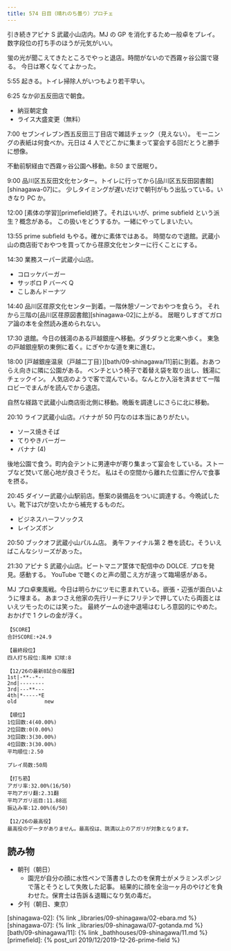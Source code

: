 ```yaml
---
title: 574 日目（晴れのち曇り）プロチェ
---
```


引き続きアピナ S 武蔵小山店内。MJ の GP を消化するため一般卓をプレイ。
数字段位の打ち手のほうが元気がいい。

蛍の光が聞こえてきたところでやっと退店。時間がないので西霧ヶ谷公園で寝る。
今日は寒くなくてよかった。

5:55 起きる。トイレ掃除人がいつもより若干早い。

6:25 なか卯五反田店で朝食。

* 納豆朝定食
* ライス大盛変更（無料）

7:00 セブンイレブン西五反田三丁目店で雑誌チェック（見えない）。
モーニングの表紙は何食べか。元日は 4 人でどこかに集まって宴会する回だとうと勝手に想像。

不動前駅経由で西霧ヶ谷公園へ移動。8:50 まで居眠り。

9:00 品川区五反田文化センター。トイレに行ってから[品川区五反田図書館][shinagawa-07]に。
少しタイミングが遅いだけで朝刊がもう出払っている。いきなり PC か。

12:00 [素体の学習][primefield]終了。それはいいが、prime subfield という派生？概念がある。
この扱いをどうするか。一緒にやってしまいたい。

13:55 prime subfield もやる。確かに素体ではある。
時間なので退館。武蔵小山の商店街でおやつを買ってから荏原文化センターに行くことにする。

14:30 業務スーパー武蔵小山店。

* コロッケバーガー
* サッポロ P バーベ Q
* こしあんドーナツ

14:40 品川区荏原文化センター到着。一階休憩ゾーンでおやつを食らう。
それから三階の[品川区荏原図書館][shinagawa-02]に上がる。
居眠りしすぎてガロア論の本を全然読み進められない。

17:30 退館。今日の銭湯のある戸越銀座へ移動。ダラダラと北東へ歩く。
東急の戸越銀座駅の東側に着く。にぎやかな道を東に進む。

18:00 [戸越銀座温泉（戸越二丁目）][bath/09-shinagawa/11]前に到着。おあつらえ向きに隣に公園がある。
ベンチという椅子で着替え袋を取り出し、銭湯にチェックイン。
人気店のようで客で混んでいる。なんとか入浴を済ませて一階ロビーでまんがを読んでから退店。

自然な経路で武蔵小山商店街北側に移動。晩飯を調達しにさらに北に移動。

20:10 ライフ武蔵小山店。バナナが 50 円なのは本当にありがたい。

* ソース焼きそば
* てりやきバーガー
* バナナ (4)

後地公園で食う。町内会テントに男連中が寄り集まって宴会をしている。ストーブなど焚いて居心地が良さそうだ。
私はその空間から離れた位置に佇んで食事を摂る。

20:45 ダイソー武蔵小山駅前店。懸案の装備品をついに調達する。今晩試したい。靴下は穴が空いたから補充するものだ。

* ビジネスハーフソックス
* レインズボン

20:50 ブックオフ武蔵小山パルム店。
勇午ファイナル第 2 巻を読む。そういえばこんなシリーズがあった。

21:30 アピナ S 武蔵小山店。ビートマニア筐体で配信中の DOLCE. プロを発見。感動する。
YouTube で聴くのと声の聞こえ方が違って臨場感がある。

MJ プロ卓東風戦。今日は明らかにツモに恵まれている。嵌張・辺張が面白いように埋まる。
あまつさえ他家の先行リーチにフリテンで押していたら両面とはいえツモったのには笑った。
最終ゲームの途中退場はむしろ意図的にやめた。おかげで 1 クレの金が浮く。

```text
【SCORE】
合計SCORE:+24.9

【最終段位】
四人打ち段位:風神 幻球:8

【12/26の最新8試合の履歴】
1st|-**--*--
2nd|--------
3rd|---**---
4th|*-----*E
old         new

【順位】
1位回数:4(40.00%)
2位回数:0(0.00%)
3位回数:3(30.00%)
4位回数:3(30.00%)
平均順位:2.50

プレイ局数:50局

【打ち筋】
アガリ率:32.00%(16/50)
平均アガリ翻:2.31翻
平均アガリ巡目:11.88巡
振込み率:12.00%(6/50)

【12/26の最高役】
最高役のデータがありません。最高役は、跳満以上のアガリが対象となります。
```

## 読み物

* 朝刊（朝日）
  * 園児が自分の顔に水性ペンで落書きしたのを保育士がメラミンスポンジで落とそうとして失敗した記事。
    結果的に顔を全治一ヶ月のやけどを負わせた。保育士は告訴＆退職になり気の毒だ。
* 夕刊（朝日、東京）

[shinagawa-02]: {% link _libraries/09-shinagawa/02-ebara.md %}
[shinagawa-07]: {% link _libraries/09-shinagawa/07-gotanda.md %}
[bath/09-shinagawa/11]: {% link _bathhouses/09-shinagawa/11.md %}
[primefield]: {% post_url 2019/12/2019-12-26-prime-field %}
